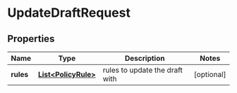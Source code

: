 

# UpdateDraftRequest


## Properties

| Name | Type | Description | Notes |
|------------ | ------------- | ------------- | -------------|
|**rules** | [**List&lt;PolicyRule&gt;**](PolicyRule.md) | rules to update the draft with |  [optional] |



